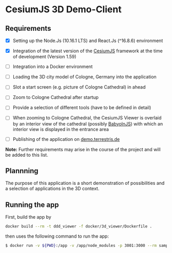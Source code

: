 # CesiumJS 3D Demo-Client

## Requirements

- [x] Setting up the Node.Js (10.16.1 LTS) and React.Js (^16.8.6) environment

- [x] Integration of the latest version of the [CesiumJS](https://cesiumjs.org/) framework at the time of development (Version 1.59)

- [ ] Integration into a Docker environment

- [ ] Loading the 3D city model of Cologne, Germany into the application

- [ ] Slot a start screen (e.g. picture of Cologne Cathedral) in ahead

- [ ] Zoom to Cologne Cathedral after startup

- [ ] Provide a selection of different tools (have to be defined in detail)

- [ ] When zooming to Cologne Cathedral, the CesiumJS Viewer is overlaid by an interior view of the cathedral (possibly [BabyolnJS](https://www.babylonjs.com/)) with which an interior view is displayed in the entrance area

- [ ] Publishing of the application on [demo.terrestris.de](https://demo.terrestris.de/)

**Note:** Further requirements may arise in the course of the project and will be added to this list.

## Plannning

The purpose of this application is a short demonstration of possibilities and a selection of applications in the 3D context.

## Running the app

First, build the app by

```bash
docker build --rm -t ddd_viewer -f docker/3d_viewer/Dockerfile .
```

then uses the following command to run the app:

```bash
$ docker run -v ${PWD}:/app -v /app/node_modules -p 3001:3000 --rm sample:dev
```
